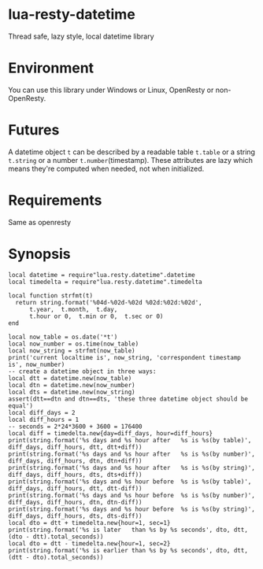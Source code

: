 # lua-resty-datetime
Thread safe, lazy style, local datetime library

# Environment 
You can use this library under Windows or Linux, OpenResty or non-OpenResty.

# Futures
A datetime object `t` can be described by a readable table `t.table` or a string `t.string` or a number `t.number`(timestamp).
These attributes are lazy which means they're computed when needed, not when initialized.

# Requirements
Same as openresty

# Synopsis
```
local datetime = require"lua.resty.datetime".datetime
local timedelta = require"lua.resty.datetime".timedelta

local function strfmt(t)
  return string.format('%04d-%02d-%02d %02d:%02d:%02d', 
      t.year,  t.month,  t.day, 
      t.hour or 0,  t.min or 0,  t.sec or 0)
end

local now_table = os.date('*t')
local now_number = os.time(now_table)
local now_string = strfmt(now_table)
print('current localtime is', now_string, 'correspondent timestamp is', now_number)
-- create a datetime object in three ways:
local dtt = datetime.new(now_table) 
local dtn = datetime.new(now_number)
local dts = datetime.new(now_string)
assert(dtt==dtn and dtn==dts, 'these three datetime object should be equal')
local diff_days = 2
local diff_hours = 1
-- seconds = 2*24*3600 + 3600 = 176400
local diff = timedelta.new{day=diff_days, hour=diff_hours}
print(string.format('%s days and %s hour after   %s is %s(by table)', diff_days, diff_hours, dtt, dtt+diff))
print(string.format('%s days and %s hour after   %s is %s(by number)', diff_days, diff_hours, dtn, dtn+diff))
print(string.format('%s days and %s hour after   %s is %s(by string)', diff_days, diff_hours, dts, dts+diff))
print(string.format('%s days and %s hour before  %s is %s(by table)', diff_days, diff_hours, dtt, dtt-diff))
print(string.format('%s days and %s hour before  %s is %s(by number)', diff_days, diff_hours, dtn, dtn-diff))
print(string.format('%s days and %s hour before  %s is %s(by string)', diff_days, diff_hours, dts, dts-diff))
local dto = dtt + timedelta.new{hour=1, sec=1}
print(string.format('%s is later   than %s by %s seconds', dto, dtt, (dto - dtt).total_seconds))
local dto = dtt - timedelta.new{hour=1, sec=2}
print(string.format('%s is earlier than %s by %s seconds', dto, dtt, (dtt - dto).total_seconds))

```
